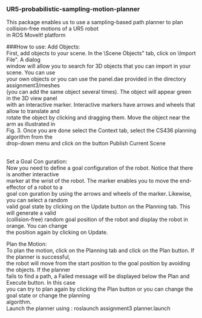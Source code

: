 ### UR5-probabilistic-sampling-motion-planner
This package enables us to use a sampling-based path planner to plan collision-free motions of a UR5 robot<br />
in ROS MoveIt! platform <br />

###How to use:
 Add Objects:<br />
First,  add objects to your scene.  In the \Scene Objects" tab,  click on \Import File".  A dialog <br />
window will allow you to search for 3D objects that you can import in your scene.  You can use <br />
your own objects or you can use the panel.dae provided in the directory assignment3/meshes <br />
(you can add the same object several times).  The object will appear green in the 3D view panel <br />
with an interactive marker.  Interactive markers have arrows and wheels that allow to translate and <br />
rotate the object by clicking and dragging them.  Move the object near the arm as illustrated in <br />
Fig.  3.  Once you are done select the Context tab, select the CS436 planning algorithm from the <br />
drop-down menu and click on the button Publish Current Scene <br /> <br />

Set a Goal Con guration:<br />
Now you need to define a goal configuration of the robot.  Notice that there is another interactive <br/>
marker at the wrist of the robot.  The marker enables you to move the end-effector of a robot to a <br/>
goal con guration by using the arrows and wheels of the marker.  Likewise, you can select a random <br />
valid goal state by clicking on the Update button on the Planning tab.  This will generate a valid <br />
(collision-free) random goal position of the robot and display the robot in orange.  You can change <br />
the position again by clicking on Update.<br />

 Plan the Motion: <br />
To plan the motion,  click on the Planning tab and click on the Plan button.  If the planner is successful,<br />
the robot will move from the start position to the goal position by avoiding the objects. If the planner <br />
fails to find a path, a Failed message will be displayed below the Plan and Execute button.  In this case<br />
you can try to plan again by clicking the Plan button or you can change the goal state or change the planning<br /> 
algorithm. <br />
Launch the planner using : roslaunch assignment3 planner.launch <br />

